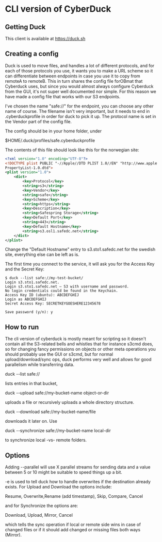 # CLI version of CyberDuck

## Getting Duck 

This client is available at https://duck.sh

## Creating a config

Duck is used to move files, and handles a lot of different protocols,
and for each of those protocols you use, it wants you to make a URL
scheme so it can differentiate between endpoints in case you use it to
copy from remoteA to remoteB. This in turn shares the config file
forOBmat that Cyberduck uses, but since you would almost always
configure Cyberduck from the GUI, it's not super well documented nor
simple. For this reason we have made a config file that works with our
S3 endpoints.

I've chosen the name "safe://" for the endpoint, you can choose any
other name of course.  The filename isn't very important, but it needs
to end in .cyberduckprofile in order for duck to pick it up. The
protocol name is set in the Vendor part of the config file.

The config should be in your home folder, under

$HOME/.duck/profiles/safe.cyberduckprofile

The contents of this file should look like this for the norwegian
site:

``` xml
<?xml version="1.0" encoding="UTF-8"?>
<!DOCTYPE plist PUBLIC "-//Apple//DTD PLIST 1.0//EN" "http://www.apple.com/DTDs/
PropertyList-1.0.dtd">
<plist version="1.0">
    <dict>
        <key>Protocol</key>
        <string>s3</string>
        <key>Vendor</key>
        <string>safe</string>
        <key>Scheme</key>
        <string>https</string>
        <key>Description</key>
        <string>Safespring Storage</string>
        <key>Default Port</key>
        <string>443</string>
        <key>Default Hostname</key>
        <string>s3.osl1.safedc.net</string>
    </dict>
</plist>
```

Change the "Default Hostname" entry to s3.sto1.safedc.net for the
swedish site, everything else can be left as is.

The first time you connect to the service, it will ask you for the
Access Key and the Secret Key:

```
$ duck --list safe://my-test-bucket/
Login s3.sto1.safedc.net.
Login s3.sto1.safedc.net – S3 with username and password.
No login credentials could be found in the Keychain.
Access Key ID (ubuntu): ABCDEFGHIJ
Login as ABCDEFGHIJ
Secret Access Key: SECRETKEYGOESHERE12345678

Save password (y/n): y
```

## How to run

The cli version of cyberduck is mostly meant for scripting so it
doesn't contain all the S3-related bells and whistles that for
instance s3cmd does, so for changing fancy permissions on objects or
other meta operations you should probably use the GUI or s3cmd, but
for normal upload/download/sync ops, duck performs very well and
allows for good parallelism while transferring data.

  duck --list safe://<my-bucket-name>

lists entries in that bucket,

  duck --upload safe://my-bucket-name object-or-dir

uploads a file or recursively uploads a whole directory
structure.

  duck --download safe://my-bucket-name/file

downloads it later on. Use

  duck --synchronize safe://my-bucket-name local-dir

to synchronize local -vs- remote folders.

## Options

Adding --parallel <X> will use X parallel streams for sending data and
a value between 5 or 10 might be suitable to speed things up a bit.

-e is used to tell duck how to handle overwrites if the destination
already exists. For Upload and Download the options include:

Resume, Overwrite,Rename (add timestamp), Skip, Compare, Cancel

and for Synchronize the options are:

Download, Upload, Mirror, Cancel

which tells the sync operation if local or remote side wins in case of
changed files or if it should add changed or missing files both ways
(Mirror).
